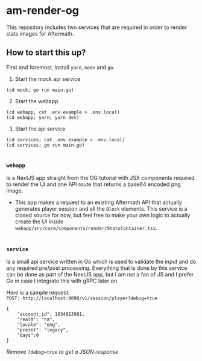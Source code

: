 # am-render-og

This repository includes two services that are required in order to render stats images for Aftermath.

## How to start this up?
First and foremost, install `yarn`, `node` and `go`.

1. Start the mock api service
```
(cd mock; go run main.go)
```
2. Start the webapp
```
(cd webapp; cat .env.example > .env.local)
(cd webapp; yarn; yarn dev)
```
3. Start the api service
```
(cd services; cat .env.example > .env.local)
(cd services; go run main.go)
```

#
### `webapp` 
Is a NextJS app straight from the OG tutorial with JSX components required to render the UI and one API route that returns a base64 encoded png image.
- This app makes a request to an existing Aftermath API that actually generates player session and all the `Block` elements. This service is a closed source for now, but feel free to make your own logic to actually create the UI inside `webapp/src/core/components/render/StatsContainer.tsx`.
#  
### `service`
Is a small api service written in Go which is used to validate the input and do any required pre/post processing. Everything that is done by this service can be done as part of the NextJS app, but I am not a fan of JS and I prefer Go in case I integrate this with gRPC later on. 

Here is a sample request:  
`POST: http://localhost:9098/v1/session/player?debug=true`  
```
{
    "account_id": 1034813981,
    "realm": "na",
    "locale": "eng",
    "preset": "legacy",
    "days":0
}
```
_Remove `?debug=true` to get a JSON response_